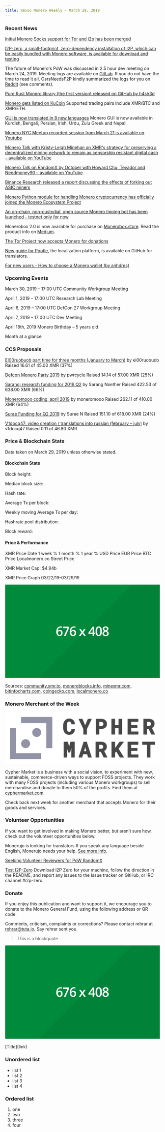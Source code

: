 ```yaml
---
title: Revuo Monero Weekly - March 29, 2019
---
```


### Recent News

<a href="https://github.com/monero-project/monero/pull/5090" target="_blank">Initial Monero Socks support for Tor and i2p has been merged</a>

<a href="https://github.com/i2p-zero/i2p-zero/releases" target="_blank">I2P-zero, a small-footprint, zero-dependency installation of I2P, which can be easily bundled with Monero software, is available for download and testing</a>

The future of Monero's PoW was discussed in 2.5 hour dev meeting on March 24, 2019. Meeting logs are available on 
<a href="https://repo.getmonero.org/monero-project/monero-site/blob/b87354501b6343f9146f331805ddadc45696f728/_posts/2019-03-24-logs-for-the-dev-meeting-held-on-2019-03-24.md" target="_blank">GitLab</a>. If you do not have the time to read it all, OsrsNeedsF2P kindly summarized the logs for you on <a href="https://www.reddit.com/r/Monero/comments/b50mfy/logs_from_the_25_hr_dev_meeting_on_moneros_pow/" target="_blank">Reddit</a> (see comments).

<a href="https://github.com/monero-rs/monero-rs" target="_blank">Pure Rust Monero library (the first version) released on GitHub by h4sh3d</a>

<a href="https://www.kucoin.com/news/en-monero-xmr-gets-listed-on-kucoin" target="_blank">Monero gets listed on KuCoin</a> 
Supported trading pairs include XMR/BTC and XMR/ETH.

<a href="https://www.reddit.com/r/Monero/comments/b5d5xg/gui_wallet_translatable_in_8_new_languages_new/" target="_blank">GUI is now translated in 8 new languages</a> 
Monero GUI is now available in Kurdish, Bengali, Persian, Irish, Urdu, Zulu Greek and Nepali.
 

<a href="https://www.youtube.com/watch?v=iWNlyHumD-c" target="_blank">Monero NYC Meetup recorded session from March 21 is available on Youtube</a>

<a href="https://www.youtube.com/watch?v=ZZZF4BqIDrk" target="_blank">Monero Talk with Kristy-Leigh Minehan on XMR's strategy for preserving a decentralized mining network to remain as censorship resistant digital cash – available on YouTube</a>

<a href="https://www.youtube.com/watch?v=vGMTrA6NmeM" target="_blank">Monero Talk on RandomX by October with Howard Chu, Tevador and Needmoney90 – available on YouTube</a>

<a href="https://info.binance.com/en/research/marketresearch/monero-hard-fork.html" target="_blank">Binance Research released a report discussing the effects of forking out ASIC miners</a>

<a href="https://github.com/monero-ecosystem/monero-python" target="_blank">Monero Python module for handling Monero cryptocurrency has officially joined the Monero Ecosystem Project</a>

<a href="https://old.reddit.com/r/Monero/comments/b4xz3f/announcing_umonerotipsbot_an_onchain_noncustodial/" target="_blank">An on-chain, non-custodial, open source Monero tipping bot has been launched - testnet only for now</a>

Monerobox 2.0 is now available for purchase on <a href="http://monerobox.store/" target="_blank">Monerobox.store</a>. Read the product info on <a href="https://medium.com/@jason.hcwong/monerobox-2-0-fedc00fa2aa4" target="_blank">Medium</a>.

<a href="https://donate.torproject.org/cryptocurrency" target="_blank">The Tor Project now accepts Monero for donations</a>

<a href="https://github.com/monero-ecosystem/monero-translations/blob/master/pootle.md" target="_blank">New guide for Pootle</a>, the localization platform, is available on GitHub for translators.

<a href="https://medium.com/@anhdres/how-to-choose-a-monero-wallet-c713abb2d64d" target="_blank">For new users - How to choose a Monero wallet (by anhdres)</a>

### Upcoming Events

March 30, 2019 – 17:00 UTC
Community Workgroup Meeting

April 1, 2019 – 17:00 UTC
Research Lab Meeting

April 6, 2019 – 17:00 UTC
DefCon 27 Workgroup Meeting

April 7, 2019 – 17:00 UTC
Dev Meeting

April 18th, 2019
Monero Birthday – 5 years old

Month at a glance 

### CCS Proposals

<a href="https://ccs.getmonero.org/proposals/el00ruobuob-january-to-march-part-time-for-a-new-quarter.html" target="_blank">El00ruobuob part time for three months (January to March)</a> by el00ruobuob
Raised 16.61 of 45.00 XMR (37%)

<a href="https://ccs.getmonero.org/proposals/pwrcycle-Defcon_Monero_Party_2019.html" target="_blank">Defcon Monero Party 2019</a>
 by pwrcycle
Raised 14.14 of 57.00 XMR (25%) 

<a href="https://ccs.getmonero.org/proposals/sarang-2019-q2.html" target="_blank">Sarang: research funding for 2019 Q2</a> by Sarang Noether
Raised 422.53 of 638.00 XMR (66%)

<a href="https://ccs.getmonero.org/proposals/mooo-2019-04.html" target="_blank">Moneromooo coding, april 2019</a> by moneromooo
Raised 262.11 of 410.00 XMR (64%)

<a href="https://ccs.getmonero.org/proposals/surae-mrl-research-q2-2019.html" target="_blank">Surae Funding for Q2 2019</a> by Surae N
Raised 151.10 of 618.00 XMR (24%)

<a href="https://ccs.getmonero.org/proposals/v1docq47-video-creation-translations-into-russian-(february-july).html" target="_blank">V1docq47: video creation / translations into russian (february – july)</a> by v1docq47 
Raised 0.11 of 46.80 XMR

### Price & Blockchain Stats

<p class="note" markdown="1">Data taken on March 29, 2019 unless otherwise stated.</p>

#### Blockchain Stats

Block height:

Median block size:

Hash rate:

Average Tx per block:

Weekly moving Average Tx per day:

Hashrate pool distribution: 

Block reward: 

#### Price & Performance

XMR Price
            Date    1 week %    1 month %   1 year %
USD Price 
EUR Price
BTC Price
Localmonero.co Street Price

XMR Market Cap: $4.94b

XMR Price Graph 03/22/19-03/29/19

![XMR Price Graph 03/22/19-03/29/19](/img/img-test.png "XMR Price Graph 03/22/19-03/29/19") 

Sources: <a href="https://community.xmr.to/explorer/mainnet/" target="_blank">community.xmr.to</a>, <a href="https://moneroblocks.info/stats/transaction-stats" target="_blank">moneroblocks.info</a>, <a href="https://minexmr.com/pools.html" target="_blank">minexmr.com</a>, <a href="https://bitinfocharts.com/monero/" target="_blank">bitinfocharts.com</a>, <a href="https://www.coingecko.com/" target="_blank">coingecko.com</a>, <a href="https://localmonero.co/" target="_blank">localmonero.co</a>

### Monero Merchant of the Week

<a href="https://cyphermarket.com" target="_blank"><img src="/img/cyphermarket-logo.png" alt="Cypher Market Logo"></a>

Cypher Market is a business with a social vision, to experiment with new, sustainable, commerce-driven ways to support FOSS projects. They work with many FOSS projects (including various Monero workgroups) to sell merchandise and donate to them 50% of the profits. Find them at <a href="https://cyphermarket.com" target="_blank">cyphermarket.com</a>.

Check back next week for another merchant that accepts Monero for their goods and services.

### Volunteer Opportunities

If you want to get involved in making Monero better, but aren’t sure how, check out the volunteer opportunities below.

Monerujo is looking for translators
If you speak any language beside English, Monerujo needs your help. <a href="https://old.reddit.com/r/Monero/comments/b11aec/call_for_contributors_new_strings_for_monerujo_we/" target="_blank">See more info</a>.  

<a href="https://old.reddit.com/r/Monero/comments/b5fe5j/psa_seeking_volunteer_reviewers_for_pow_randomx/" target="_blank">Seeking Volunteer Reviewers for PoW RandomX</a>

<a href="https://github.com/i2p-zero/i2p-zero/releases" target="_blank">Test I2P-Zero</a>
Download I2P Zero for your machine, follow the direction in the README, and report any issues to the Issue tracker on GitHub, or IRC channel #i2p-zero.

### Donate

If you enjoy this publication and want to support it, we encourage you to donate to the Monero General Fund, using the following address or QR code.

Comments, criticism, complaints or corrections? Please contact rehrar at rehrar@tuta.io. Say rehrar sent you.

> This is a blockquote

<a href="" target="_blank"></a>

![Test](/img/img-test.png "Test")

<p class="classname" markdown="1">[Title](link)</p>

### Unordered list
- list 1
- list 2
- list 3
- list 4

### Ordered list
1. one
2. two
3. three
4. four